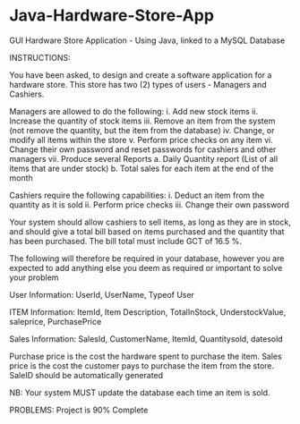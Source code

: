 # Java-Hardware-Store-App
GUI Hardware Store Application - Using Java, linked to a MySQL Database

INSTRUCTIONS:

You have been asked, to design and create a software application for a hardware store. This store has two (2) types of users - Managers and Cashiers. 

Managers are allowed to do the following:
	i.	Add new stock items
	ii.	Increase the quantity of stock items
	iii.	Remove an item from the system (not remove the quantity, but the item 		from the database)
	iv.	Change, or modify all items within the store
	v.	Perform price checks on any item
	vi.	Change their own password and reset passwords for cashiers and other 		managers
	vii.	Produce several Reports 
		a.	Daily Quantity report (List of all items that are under stock)
		b.	Total sales for each item at the end of the month

Cashiers require the following capabilities:
	i.	Deduct an item from the quantity as it is sold
	ii.	Perform price checks
	iii.	Change their own password

Your system should allow cashiers to sell items, as long as they are in stock, and should give a total bill based on items purchased and the quantity that has been purchased.  The bill total must include GCT of 16.5 %. 

The following will therefore be required in your database, however you are expected to add anything else you deem as required or important to solve your problem

User Information: UserId, UserName, Typeof User

ITEM Information: ItemId, Item Description, TotalInStock, UnderstockValue, 				      saleprice, PurchasePrice

Sales Information: SalesId, CustomerName, ItemId, Quantitysold, datesold

Purchase price is the cost the hardware spent to purchase the item.
Sales price is the cost the customer pays to purchase the item from the store.
SaleID should be automatically generated

NB: Your system MUST update the database each time an item is sold.

PROBLEMS:
Project is 90% Complete
